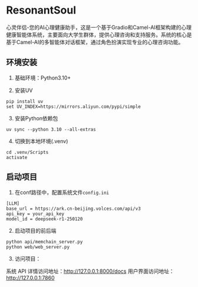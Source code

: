 # ResonantSoul 

心灵伴侣-您的AI心理健康助手，这是一个基于Gradio和Camel-AI框架构建的心理健康智能体系统，主要面向大学生群体，提供心理咨询和支持服务。系统的核心是基于Camel-AI的多智能体对话框架，通过角色扮演实现专业的心理咨询功能。

## 环境安装

1. 基础环境：Python3.10+

2. 安装UV
```shell
pip install uv
set UV_INDEX=https://mirrors.aliyun.com/pypi/simple
```

3. 安装Python依赖包
```shell
uv sync --python 3.10 --all-extras
```

4. 切换到本地环境(.venv)
```shell
cd .venv/Scripts
activate
```

## 启动项目
1. 在conf路径中，配置系统文件`config.ini`

```text
[LLM]
base_url = https://ark.cn-beijing.volces.com/api/v3
api_key = your_api_key
model_id = deepseek-r1-250120
```

2. 启动项目的前后端

```shell
python api/memchain_server.py
python web/web_server.py
```

3. 访问项目：

系统 API 详情访问地址：http://127.0.0.1:8000/docs
用户界面访问地址：http://127.0.0.1:7860